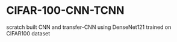 # CIFAR-100-CNN-TCNN
scratch built CNN and transfer-CNN using DenseNet121 trained on CIFAR100 dataset
